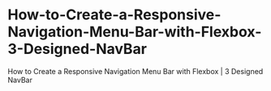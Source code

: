 # How-to-Create-a-Responsive-Navigation-Menu-Bar-with-Flexbox-3-Designed-NavBar
How to Create a Responsive Navigation Menu Bar with Flexbox | 3 Designed NavBar
